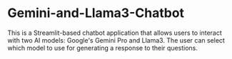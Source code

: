 # Gemini-and-Llama3-Chatbot
This is a Streamlit-based chatbot application that allows users to interact with two AI models: Google's Gemini Pro and Llama3. The user can select which model to use for generating a response to their questions.
